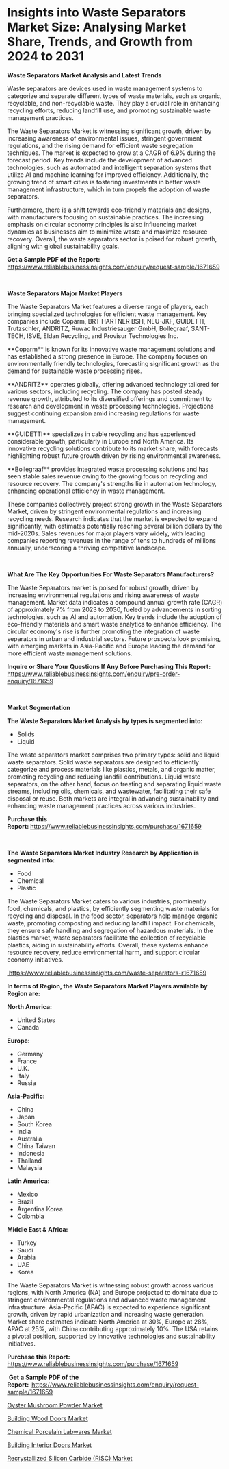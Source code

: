 <p><h1>Insights into Waste Separators Market Size: Analysing Market Share, Trends, and Growth from 2024 to 2031</h1></p><p><strong>Waste Separators Market Analysis and Latest Trends</strong></p>
<p><p>Waste separators are devices used in waste management systems to categorize and separate different types of waste materials, such as organic, recyclable, and non-recyclable waste. They play a crucial role in enhancing recycling efforts, reducing landfill use, and promoting sustainable waste management practices. </p><p>The Waste Separators Market is witnessing significant growth, driven by increasing awareness of environmental issues, stringent government regulations, and the rising demand for efficient waste segregation techniques. The market is expected to grow at a CAGR of 6.9% during the forecast period. Key trends include the development of advanced technologies, such as automated and intelligent separation systems that utilize AI and machine learning for improved efficiency. Additionally, the growing trend of smart cities is fostering investments in better waste management infrastructure, which in turn propels the adoption of waste separators.</p><p>Furthermore, there is a shift towards eco-friendly materials and designs, with manufacturers focusing on sustainable practices. The increasing emphasis on circular economy principles is also influencing market dynamics as businesses aim to minimize waste and maximize resource recovery. Overall, the waste separators sector is poised for robust growth, aligning with global sustainability goals.</p></p>
<p><strong>Get a Sample PDF of the Report:&nbsp;</strong> <a href="https://www.reliablebusinessinsights.com/enquiry/request-sample/1671659?utm_campaign=41&utm_medium=2&utm_source=Github&utm_content=ia&utm_term=10102024&utm_id=waste-separators">https://www.reliablebusinessinsights.com/enquiry/request-sample/1671659</a></p>
<p>&nbsp;</p>
<p><strong>Waste Separators Major Market Players</strong></p>
<p><p>The Waste Separators Market features a diverse range of players, each bringing specialized technologies for efficient waste management. Key companies include Coparm, BRT HARTNER BSH, NEU-JKF, GUIDETTI, Trutzschler, ANDRITZ, Ruwac Industriesauger GmbH, Bollegraaf, SANT-TECH, ISVE, Eldan Recycling, and Provisur Technologies Inc.</p><p>**Coparm** is known for its innovative waste management solutions and has established a strong presence in Europe. The company focuses on environmentally friendly technologies, forecasting significant growth as the demand for sustainable waste processing rises.</p><p>**ANDRITZ** operates globally, offering advanced technology tailored for various sectors, including recycling. The company has posted steady revenue growth, attributed to its diversified offerings and commitment to research and development in waste processing technologies. Projections suggest continuing expansion amid increasing regulations for waste management.</p><p>**GUIDETTI** specializes in cable recycling and has experienced considerable growth, particularly in Europe and North America. Its innovative recycling solutions contribute to its market share, with forecasts highlighting robust future growth driven by rising environmental awareness.</p><p>**Bollegraaf** provides integrated waste processing solutions and has seen stable sales revenue owing to the growing focus on recycling and resource recovery. The company's strengths lie in automation technology, enhancing operational efficiency in waste management.</p><p>These companies collectively project strong growth in the Waste Separators Market, driven by stringent environmental regulations and increasing recycling needs. Research indicates that the market is expected to expand significantly, with estimates potentially reaching several billion dollars by the mid-2020s. Sales revenues for major players vary widely, with leading companies reporting revenues in the range of tens to hundreds of millions annually, underscoring a thriving competitive landscape.</p></p>
<p>&nbsp;</p>
<p><strong>What Are The Key Opportunities For Waste Separators Manufacturers?</strong></p>
<p><p>The Waste Separators market is poised for robust growth, driven by increasing environmental regulations and rising awareness of waste management. Market data indicates a compound annual growth rate (CAGR) of approximately 7% from 2023 to 2030, fueled by advancements in sorting technologies, such as AI and automation. Key trends include the adoption of eco-friendly materials and smart waste analytics to enhance efficiency. The circular economy's rise is further promoting the integration of waste separators in urban and industrial sectors. Future prospects look promising, with emerging markets in Asia-Pacific and Europe leading the demand for more efficient waste management solutions.</p></p>
<p><strong>Inquire or Share Your Questions If Any Before Purchasing This Report:</strong> <a href="https://www.reliablebusinessinsights.com/enquiry/pre-order-enquiry/1671659?utm_campaign=41&utm_medium=2&utm_source=Github&utm_content=ia&utm_term=10102024&utm_id=waste-separators">https://www.reliablebusinessinsights.com/enquiry/pre-order-enquiry/1671659</a></p>
<p>&nbsp;</p>
<p><strong>Market Segmentation</strong></p>
<p><strong>The Waste Separators Market Analysis by types is segmented into:</strong></p>
<p><ul><li>Solids</li><li>Liquid</li></ul></p>
<p><p>The waste separators market comprises two primary types: solid and liquid waste separators. Solid waste separators are designed to efficiently categorize and process materials like plastics, metals, and organic matter, promoting recycling and reducing landfill contributions. Liquid waste separators, on the other hand, focus on treating and separating liquid waste streams, including oils, chemicals, and wastewater, facilitating their safe disposal or reuse. Both markets are integral in advancing sustainability and enhancing waste management practices across various industries.</p></p>
<p><strong>Purchase this Report:&nbsp;</strong><a href="https://www.reliablebusinessinsights.com/purchase/1671659?utm_campaign=41&utm_medium=2&utm_source=Github&utm_content=ia&utm_term=10102024&utm_id=waste-separators">https://www.reliablebusinessinsights.com/purchase/1671659</a></p>
<p>&nbsp;</p>
<p><strong>The Waste Separators Market Industry Research by Application is segmented into:</strong></p>
<p><ul><li>Food</li><li>Chemical</li><li>Plastic</li></ul></p>
<p><p>The Waste Separators Market caters to various industries, prominently food, chemicals, and plastics, by efficiently segmenting waste materials for recycling and disposal. In the food sector, separators help manage organic waste, promoting composting and reducing landfill impact. For chemicals, they ensure safe handling and segregation of hazardous materials. In the plastics market, waste separators facilitate the collection of recyclable plastics, aiding in sustainability efforts. Overall, these systems enhance resource recovery, reduce environmental harm, and support circular economy initiatives.</p></p>
<p><a href="https://www.reliablebusinessinsights.com/waste-separators-r1671659?utm_campaign=41&utm_medium=2&utm_source=Github&utm_content=ia&utm_term=10102024&utm_id=waste-separators">&nbsp;https://www.reliablebusinessinsights.com/waste-separators-r1671659</a></p>
<p><strong>In terms of Region, the Waste Separators Market Players available by Region are:</strong></p>
<p>
    <p> <strong> North America: </strong>
        <ul>
            <li>United States</li>
            <li>Canada</li>
        </ul>
        </p> 
    <p> <strong> Europe: </strong>
        <ul>
            <li>Germany</li>
            <li>France</li>
            <li>U.K.</li>
            <li>Italy</li>
            <li>Russia</li>
        </ul>
        </p> 
    <p> <strong> Asia-Pacific: </strong>
        <ul>
            <li>China</li>
            <li>Japan</li>
            <li>South Korea</li>
            <li>India</li>
            <li>Australia</li>
            <li>China Taiwan</li>
            <li>Indonesia</li>
            <li>Thailand</li>
            <li>Malaysia</li>
        </ul>
        </p> 
    <p> <strong> Latin America: </strong>
        <ul>
            <li>Mexico</li>
            <li>Brazil</li>
            <li>Argentina Korea</li>
            <li>Colombia</li>
        </ul>
        </p> 
    <p> <strong> Middle East & Africa: </strong>
        <ul>
            <li>Turkey</li>
            <li>Saudi</li>
            <li>Arabia</li>
            <li>UAE</li>
            <li>Korea</li>
        </ul>
    </p>
    </p>
<p><p>The Waste Separators Market is witnessing robust growth across various regions, with North America (NA) and Europe projected to dominate due to stringent environmental regulations and advanced waste management infrastructure. Asia-Pacific (APAC) is expected to experience significant growth, driven by rapid urbanization and increasing waste generation. Market share estimates indicate North America at 30%, Europe at 28%, APAC at 25%, with China contributing approximately 10%. The USA retains a pivotal position, supported by innovative technologies and sustainability initiatives.</p></p>
<p><strong>Purchase this Report: </strong><a href="https://www.reliablebusinessinsights.com/purchase/1671659?utm_campaign=41&utm_medium=2&utm_source=Github&utm_content=ia&utm_term=10102024&utm_id=waste-separators">https://www.reliablebusinessinsights.com/purchase/1671659</a></p>
<p>&nbsp;<strong>Get a Sample PDF of the Report:&nbsp;&nbsp;</strong><a href="https://www.reliablebusinessinsights.com/enquiry/request-sample/1671659?utm_campaign=41&utm_medium=2&utm_source=Github&utm_content=ia&utm_term=10102024&utm_id=waste-separators">https://www.reliablebusinessinsights.com/enquiry/request-sample/1671659</a></p>
<p><strong></strong></p>
<p><p><a href="https://issuu.com/reportprime-2/docs/oyster-mushroom-powder-market-size-_9b24e3851c197b?utm_campaign=41&utm_medium=2&utm_source=Github&utm_content=ia&utm_term=10102024&utm_id=waste-separators">Oyster Mushroom Powder Market</a></p><p><a href="https://www.linkedin.com/pulse/sustainability-trends-building-wood-doors-industry-market-smlqe?utm_campaign=41&utm_medium=2&utm_source=Github&utm_content=ia&utm_term=10102024&utm_id=waste-separators">Building Wood Doors Market</a></p><p><a href="https://github.com/darcy8m10dupre/Market-Research-Report-List-1/blob/main/chemical-porcelain-labwares-market.md?utm_campaign=41&utm_medium=2&utm_source=Github&utm_content=ia&utm_term=10102024&utm_id=waste-separators">Chemical Porcelain Labwares Market</a></p><p><a href="https://www.linkedin.com/pulse/investment-opportunities-building-interior-doors-sector-vogqe?utm_campaign=41&utm_medium=2&utm_source=Github&utm_content=ia&utm_term=10102024&utm_id=waste-separators">Building Interior Doors Market</a></p><p><a href="https://github.com/michaelhall412/Market-Research-Report-List-1/blob/main/recrystallized-silicon-carbide-risc-market.md?utm_campaign=41&utm_medium=2&utm_source=Github&utm_content=ia&utm_term=10102024&utm_id=waste-separators">Recrystallized Silicon Carbide (RISC) Market</a></p></p>